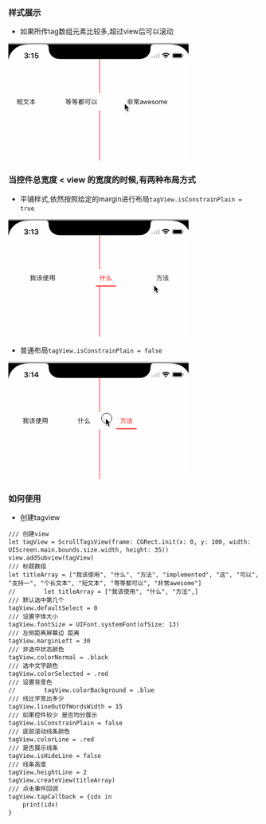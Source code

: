 

### 样式展示

* 如果所传tag数组元素比较多,超过view后可以滚动

![image](https://github.com/adampei/ScrollTagsView/blob/master/normal2.gif)

### 当控件总宽度 < view 的宽度的时候,有两种布局方式

* 平铺样式,依然按照给定的margin进行布局`tagView.isConstrainPlain = true`

![image](https://github.com/adampei/ScrollTagsView/blob/master/plain.gif)

* 普通布局`tagView.isConstrainPlain = false`

![image](https://github.com/adampei/ScrollTagsView/blob/master/normal.gif)

### 如何使用

* 创建tagview

```objc
/// 创建view
let tagView = ScrollTagsView(frame: CGRect.init(x: 0, y: 100, width: UIScreen.main.bounds.size.width, height: 35))
view.addSubview(tagView)
/// 标题数组
let titleArray = ["我该使用", "什么", "方法", "implemented", "这", "可以", "支持一", "个长文本", "短文本", "等等都可以", "非常awesome"]
//        let titleArray = ["我该使用", "什么", "方法",]
/// 默认选中第几个
tagView.defaultSelect = 0
/// 设置字体大小
tagView.fontSize = UIFont.systemFont(ofSize: 13)
/// 左侧距离屏幕边 距离
tagView.marginLeft = 30
/// 非选中状态颜色
tagView.colorNormal = .black
/// 选中文字颜色
tagView.colorSelected = .red
/// 设置背景色
//        tagView.colorBackground = .blue
/// 线比字宽出多少
tagView.lineOutOfWordsWidth = 15
/// 如果控件较少 是否均分展示
tagView.isConstrainPlain = false
/// 底部滚动线条颜色
tagView.colorLine = .red
/// 是否展示线条
tagView.isHideLine = false
/// 线条高度
tagView.heightLine = 2
tagView.createView(titleArray)
/// 点击事件回调
tagView.tapCallback = {idx in
    print(idx)
}

```



